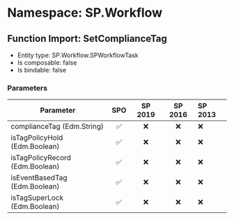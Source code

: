 # Namespace: SP.Workflow

## Function Import: SetComplianceTag

- Entity type: SP.Workflow.SPWorkflowTask
- Is composable: false
- Is bindable: false

### Parameters

Parameter | SPO | SP 2019 | SP 2016 | SP 2013
----------|:---:|:-------:|:-------:|:-------
complianceTag (Edm.String) | ✅ | ❌ | ❌ | ❌
isTagPolicyHold (Edm.Boolean) | ✅ | ❌ | ❌ | ❌
isTagPolicyRecord (Edm.Boolean) | ✅ | ❌ | ❌ | ❌
isEventBasedTag (Edm.Boolean) | ✅ | ❌ | ❌ | ❌
isTagSuperLock (Edm.Boolean) | ✅ | ❌ | ❌ | ❌